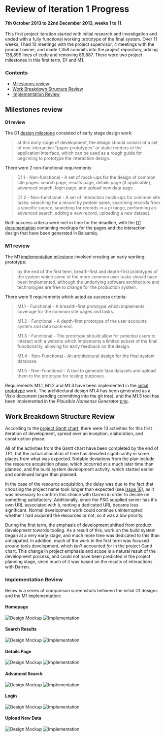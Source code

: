 # Review of Iteration 1 Progress

#### 7th October 2013 to 22nd December 2013, weeks 1 to 11.

This first project iteration started with initial research and
investigation and ended with a fully functional working prototype of
the final system. Over 11 weeks, I had 10 meetings with the project
supervisor, 4 meetings with the product owner, and made 1,358 commits
into the project repository, adding 138,899 lines of code and removing
89,887. There were two project milestones in this first term, D1 and
M1.

### Contents
- [Milestones review](#milestones-review)
- [Work Breakdown Structure Review](#work-breakdown-structure-review)
- [Implementation Review](#implementation-review)

## Milestones review

#### D1 review

The D1 [design milestone](ProjectPlan.md#design-milestones) consisted
of early stage design work:

> at this early stage of development, the design should consist of a
> set of non-interactive "paper prototypes" or static renders of the
> application interface, which can be used as a rough guide for
> beginning to prototype the interaction design.

There were 2 non-functional requirements:

> D1.1 - Non-functional - A set of mock-ups for the design of common
> site pages: search page, results page, details page (if applicable),
> advanced search, login page, and upload new data page.
>
> D1.2 - Non-functional - A set of interaction mock-ups for common
> site tasks: searching for a record by protein name, searching
> records from a specific source, searching for records in a pI range,
> performing an advanced search, adding a new record, uploading a new
> dataset.

Both success criteria were met in time for the deadline, with the
[D1 documentation](design/d1/) containing mockups for the pages and
the interaction design that have been generated in Balsamiq.

### M1 review

The M1
[implementation milestone](ProjectPlan.md#implementation-milestones)
involved creating an early working prototype:

> by the end of the first term, breath-first and depth-first
> prototypes of the system which some of the more common user tasks
> should have been implemented, although the underlying software
> architecture and technologies are free to change for the production
> system.

There were 5 requirements which acted as success criteria:

> M1.1 - Functional - A breadth-first prototype which implements
> coverage for the common site pages and tasks.
>
> M1.2 - Functional - A depth-first prototype of the user accounts
> system and data back-end.
>
> M1.3 - Functional - The prototype should allow for potential users
> to interact with a website which implements a limited subset of the
> final functionality, allowing for early feedback on the design.
>
> M1.4 - Non-Functional - An architectural design for the final system
> database.
>
> M1.5 - Non-Functional - A tool to generate fake datasets and upload
> them to the prototype for testing purposes.

Requirements M1.1, M1.2 and M1.3 have been implemented in the
[initial prototype](../www/) work. The architectural design M1.4 has
been generated as a Visio document (pending committing into the git
tree), and the M1.5 tool has been implemented in the *Plausible
Nonsense Generator* [png](../tools/png.js).

## Work Breakdown Structure Review

According to the
[project Gantt chart](ProjectPlan.md#b-project-gantt-chart), there
were 13 activities for this first iteration of development, spread
over an inception, elaboration, and construction phase.

All of the activities from the Gantt chart have been completed by the
end of TP1, but the actual allocation of time has deviated
significantly in some places from what was expected. Notable
deviations from the plan include the resource acquisition phase, which
occurred at a much later time than planned, and the build system
development activity, which started earlier and continued longer than
planned.

In the case of the resource acquisition, the delay was due to the fact
that choosing the project name took longer than expected (see
[issue 16](https://github.com/ChrisCummins/pip-db/issues/16)), as it
was necessary to confirm this choice with Darren in order to decide on
something satisfactory. Additionally, since the PSO supplied server
has it's own URL associated with it, renting a dedicated URL became
less significant. Normal development work could continue uninterrupted
whether I had acquired the resources or not, so it was a low priority.

During the first term, the emphasis of development shifted from
product development towards tooling. As a result of this, work on the
build system began at a very early stage, and much more time was
dedicated to this than anticipated. In addition, much of the work in
the first term was focused around tools development, which isn't
accounted for in the project Gantt chart. This change in project
emphasis and scope is a natural result of the development process, and
could not have been predicted in the project planning stage, since
much of it was based on the results of interactions with Darren.

### Implementation Review

Below is a series of comparison screenshots between the initial D1
designs and the M1 implementation:

#### Homepage
![Design Mockup](design/d1/pages/renders/homepage.png)
![Implementation](assets/m1-screenshots-homepage.png)

#### Search Results
![Design Mockup](design/d1/pages/renders/results.png)
![Implementation](assets/m1-screenshots-results.png)

#### Details Page
![Design Mockup](design/d1/pages/renders/details.png)
![Implementation](assets/m1-screenshots-details.png)

#### Advanced Search
![Design Mockup](design/d1/pages/renders/advanced.png)
![Implementation](assets/m1-screenshots-advanced.png)

#### Login
![Design Mockup](design/d1/pages/renders/login.png)
![Implementation](assets/m1-screenshots-login.png)

#### Upload New Data
![Design Mockup](design/d1/pages/renders/upload.png)
![Implementation](assets/m1-screenshots-upload.png)
